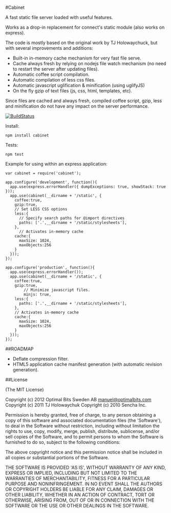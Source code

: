 #Cabinet

A fast static file server loaded with useful features.

Works as a drop-in replacement for connect's static module (also works on express).

The code is mostly based on the original work by TJ Holowaychuck, but with several improvements
and additions:

- Built-in in-memory cache mechanism for very fast file serve.
- Cache always fresh by relying on nodejs file watch mechanism (no need to restart the server after updating files).
- Automatic coffee script compilation.
- Automatic compilation of less css files.
- Automatic javascript uglification & minification (using uglifyJS)
- On the fly gzip of text files (js, css, html, templates, etc).

Since files are cached and always fresh, compiled coffee script, gzip, less and minification do not have any impact on the server performance.

[![BuildStatus](https://secure.travis-ci.org/OptimalBits/cabinet.png?branch=master)](http://travis-ci.org/optimalbits/cabinet)

Install:

    npm install cabinet
	
Tests:

    npm test

Example for using within an express application:

    var cabinet = require('cabinet');

    app.configure('development', function(){
      app.use(express.errorHandler({ dumpExceptions: true, showStack: true }));
      app.use(cabinet(__dirname + '/static', {
        coffee:true,
        gzip:true,
        // Set LESS CSS options
        less:{
          // Specify search paths for @import directives
          paths: ['.',__dirname + '/static/stylesheets'], 
        },
		  // Activates in-memory cache
	    cache:{ 
	      maxSize: 1024, 
	      maxObjects:256
	    }
      }));
    });

    app.configure('production', function(){
      app.use(express.errorHandler());
      app.use(cabinet(__dirname + '/static', {
        coffee:true,
        gzip:true,
		    // Minimize javascript files.
		    minjs: true, 
        less:{
          paths: ['.',__dirname + '/static/stylesheets'],
        },
		// Activates in-memory cache
	    cache:{
	      maxSize: 1024, 
	      maxObjects:256
	    }
      }));
    });

##ROADMAP

- Deflate compression filter.
- HTML5 application cache manifest generation (with automatic revision generation).

##License 

(The MIT License)

Copyright (c) 2012 Optimal Bits Sweden AB <manuel@optimalbits.com>
Copyright (c) 2011 TJ Holowaychuk
Copyright (c) 2010 Sencha Inc.

Permission is hereby granted, free of charge, to any person obtaining
a copy of this software and associated documentation files (the
'Software'), to deal in the Software without restriction, including
without limitation the rights to use, copy, modify, merge, publish,
distribute, sublicense, and/or sell copies of the Software, and to
permit persons to whom the Software is furnished to do so, subject to
the following conditions:

The above copyright notice and this permission notice shall be
included in all copies or substantial portions of the Software.

THE SOFTWARE IS PROVIDED 'AS IS', WITHOUT WARRANTY OF ANY KIND,
EXPRESS OR IMPLIED, INCLUDING BUT NOT LIMITED TO THE WARRANTIES OF
MERCHANTABILITY, FITNESS FOR A PARTICULAR PURPOSE AND NONINFRINGEMENT.
IN NO EVENT SHALL THE AUTHORS OR COPYRIGHT HOLDERS BE LIABLE FOR ANY
CLAIM, DAMAGES OR OTHER LIABILITY, WHETHER IN AN ACTION OF CONTRACT,
TORT OR OTHERWISE, ARISING FROM, OUT OF OR IN CONNECTION WITH THE
SOFTWARE OR THE USE OR OTHER DEALINGS IN THE SOFTWARE.

